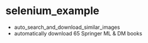 # selenium_example
- auto_search_and_download_similar_images
- automatically download 65 Springer ML & DM books
